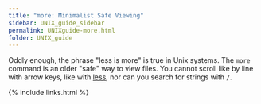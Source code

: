 ```yaml
---
title: "more: Minimalist Safe Viewing"
sidebar: UNIX_guide_sidebar
permalink: UNIXguide-more.html
folder: UNIX_guide
---
```


Oddly enough, the phrase "less is more" is true in Unix systems.
The `more` command is an older "safe" way to view files.
You cannot scroll like by line with arrow keys, like with
[less](UNIXguide-less.html), nor can you search for strings with `/`.

{% include links.html %}
